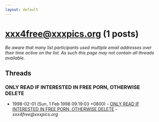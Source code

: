 ```yaml
---
layout: default
---
```


# xxx4free@xxxpics.org (1 posts)

_Be aware that many list participants used multiple email addresses over their time active on the list. As such this page may not contain all threads available._

## Threads

### ONLY READ IF INTERESTED IN FREE PORN, OTHERWISE DELETE
+ 1998-02-01 (Sun, 1 Feb 1998 09:19:03 +0800) - [ONLY READ IF INTERESTED IN FREE PORN, OTHERWISE DELETE](/archive/1998/02/d68a5cc13876f9c59bd19efa868b20a99736f642fc8496a4f738fa7eb13a06f4) - _xxx4free@xxxpics.org_

